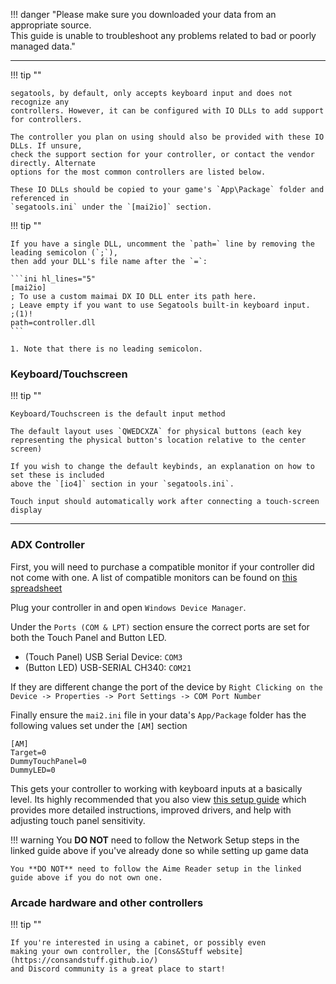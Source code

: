 !!! danger "Please make sure you downloaded your data from an appropriate source.<br>This guide is unable to troubleshoot any problems related to bad or poorly managed data."

---

!!! tip ""

    segatools, by default, only accepts keyboard input and does not recognize any
    controllers. However, it can be configured with IO DLLs to add support for controllers.

    The controller you plan on using should also be provided with these IO DLLs. If unsure,
    check the support section for your controller, or contact the vendor directly. Alternate
    options for the most common controllers are listed below.

    These IO DLLs should be copied to your game's `App\Package` folder and referenced in
    `segatools.ini` under the `[mai2io]` section.

!!! tip ""

    If you have a single DLL, uncomment the `path=` line by removing the leading semicolon (`;`),
    then add your DLL's file name after the `=`:

    ```ini hl_lines="5"
    [mai2io]
    ; To use a custom maimai DX IO DLL enter its path here.
    ; Leave empty if you want to use Segatools built-in keyboard input.
    ;(1)!
    path=controller.dll
    ```

    1. Note that there is no leading semicolon.

### Keyboard/Touchscreen

!!! tip ""

    Keyboard/Touchscreen is the default input method

    The default layout uses `QWEDCXZA` for physical buttons (each key representing the physical button's location relative to the center screen)

    If you wish to change the default keybinds, an explanation on how to set these is included
    above the `[io4]` section in your `segatools.ini`.

    Touch input should automatically work after connecting a touch-screen display

---

### ADX Controller
First, you will need to purchase a compatible monitor if your controller did not come with one. A list of compatible monitors can be found on [this spreadsheet](https://docs.google.com/spreadsheets/d/1WN50pyJEPpXR32UTsEzsKe4Qm-EUAQgwmkCBX3kWB1Q)

Plug your controller in and open `Windows Device Manager`.

Under the `Ports (COM & LPT)` section ensure the correct ports are set for both the Touch Panel and Button LED.

- (Touch Panel) USB Serial Device: `COM3`
- (Button LED) USB-SERIAL CH340: `COM21`

If they are different change the port of the device by `Right Clicking on the Device -> Properties -> Port Settings -> COM Port Number`

Finally ensure the `mai2.ini` file in your data's `App/Package` folder has the following values set under the `[AM]` section
```
[AM]
Target=0
DummyTouchPanel=0
DummyLED=0
```

This gets your controller to working with keyboard inputs at a basically level. Its highly recommended that you also view [this setup guide](https://github.com/maimai-dx/ADX-Controller-Guide/blob/master/document/Setup.md) which provides more detailed instructions, improved drivers, and help with adjusting touch panel sensitivity.

!!! warning
    You **DO NOT** need to follow the Network Setup steps in the linked guide above if you've already done so while setting up game data

    You **DO NOT** need to follow the Aime Reader setup in the linked guide above if you do not own one.



### Arcade hardware and other controllers

!!! tip ""

    If you're interested in using a cabinet, or possibly even
    making your own controller, the [Cons&Stuff website](https://consandstuff.github.io/)
    and Discord community is a great place to start!
